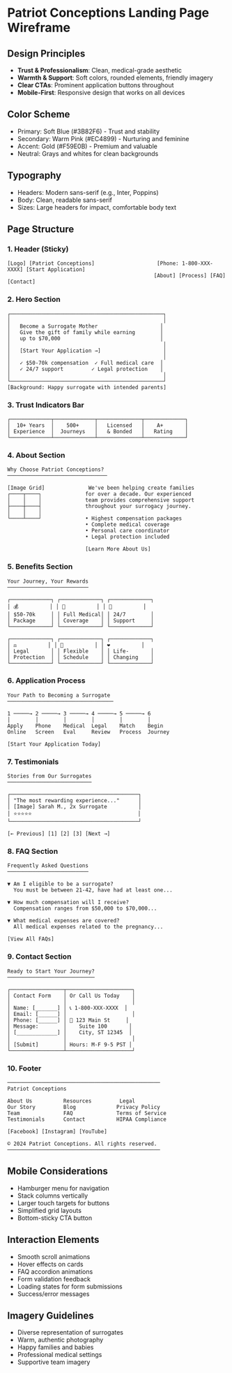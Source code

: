 # Patriot Conceptions Landing Page Wireframe

## Design Principles
- **Trust & Professionalism**: Clean, medical-grade aesthetic
- **Warmth & Support**: Soft colors, rounded elements, friendly imagery
- **Clear CTAs**: Prominent application buttons throughout
- **Mobile-First**: Responsive design that works on all devices

## Color Scheme
- Primary: Soft Blue (#3B82F6) - Trust and stability
- Secondary: Warm Pink (#EC4899) - Nurturing and feminine
- Accent: Gold (#F59E0B) - Premium and valuable
- Neutral: Grays and whites for clean backgrounds

## Typography
- Headers: Modern sans-serif (e.g., Inter, Poppins)
- Body: Clean, readable sans-serif
- Sizes: Large headers for impact, comfortable body text

## Page Structure

### 1. Header (Sticky)
```
[Logo] [Patriot Conceptions]                    [Phone: 1-800-XXX-XXXX] [Start Application]
                                               [About] [Process] [FAQ] [Contact]
```

### 2. Hero Section
```
┌─────────────────────────────────────────────────┐
│                                                 │
│   Become a Surrogate Mother                    │
│   Give the gift of family while earning        │
│   up to $70,000                                │
│                                                 │
│   [Start Your Application →]                    │
│                                                 │
│   ✓ $50-70k compensation  ✓ Full medical care  │
│   ✓ 24/7 support         ✓ Legal protection    │
│                                                 │
└─────────────────────────────────────────────────┘
[Background: Happy surrogate with intended parents]
```

### 3. Trust Indicators Bar
```
┌─────────────┬─────────────┬──────────────┬─────────────┐
│  10+ Years  │    500+     │   Licensed   │    A+       │
│ Experience  │  Journeys   │   & Bonded   │   Rating    │
└─────────────┴─────────────┴──────────────┴─────────────┘
```

### 4. About Section
```
Why Choose Patriot Conceptions?
────────────────────────────────

[Image Grid]              We've been helping create families 
┌────┬────┐              for over a decade. Our experienced
│    │    │              team provides comprehensive support
├────┼────┤              throughout your surrogacy journey.
│    │    │              
└────┴────┘              • Highest compensation packages
                         • Complete medical coverage
                         • Personal care coordinator
                         • Legal protection included

                         [Learn More About Us]
```

### 5. Benefits Section
```
Your Journey, Your Rewards
──────────────────────────

┌─────────────┐ ┌─────────────┐ ┌─────────────┐
│ 💰          │ │ 🏥          │ │ 👥          │
│ $50-70k     │ │ Full Medical│ │ 24/7        │
│ Package     │ │ Coverage    │ │ Support     │
└─────────────┘ └─────────────┘ └─────────────┘

┌─────────────┐ ┌─────────────┐ ┌─────────────┐
│ ⚖️          │ │ 📅          │ │ ❤️          │
│ Legal       │ │ Flexible    │ │ Life-       │
│ Protection  │ │ Schedule    │ │ Changing    │
└─────────────┘ └─────────────┘ └─────────────┘
```

### 6. Application Process
```
Your Path to Becoming a Surrogate
──────────────────────────────────

1 ─────→ 2 ─────→ 3 ─────→ 4 ─────→ 5 ─────→ 6
│        │        │        │        │        │
Apply    Phone    Medical  Legal    Match    Begin
Online   Screen   Eval     Review   Process  Journey

[Start Your Application Today]
```

### 7. Testimonials
```
Stories from Our Surrogates
───────────────────────────

┌─────────────────────────────────────────┐
│ "The most rewarding experience..."      │
│ [Image] Sarah M., 2x Surrogate          │
│ ⭐⭐⭐⭐⭐                                  │
└─────────────────────────────────────────┘

[← Previous] [1] [2] [3] [Next →]
```

### 8. FAQ Section
```
Frequently Asked Questions
──────────────────────────

▼ Am I eligible to be a surrogate?
  You must be between 21-42, have had at least one...

▼ How much compensation will I receive?
  Compensation ranges from $50,000 to $70,000...

▼ What medical expenses are covered?
  All medical expenses related to the pregnancy...

[View All FAQs]
```

### 9. Contact Section
```
Ready to Start Your Journey?
────────────────────────────

┌─────────────────┬─────────────────────┐
│ Contact Form    │ Or Call Us Today    │
│                 │                     │
│ Name: [_______] │ 📞 1-800-XXX-XXXX  │
│ Email: [______] │                     │
│ Phone: [______] │ 📍 123 Main St     │
│ Message:        │    Suite 100       │
│ [_____________] │    City, ST 12345  │
│                 │                     │
│ [Submit]        │ Hours: M-F 9-5 PST │
└─────────────────┴─────────────────────┘
```

### 10. Footer
```
─────────────────────────────────────────────────
Patriot Conceptions

About Us          Resources         Legal
Our Story         Blog             Privacy Policy
Team              FAQ              Terms of Service
Testimonials      Contact          HIPAA Compliance

[Facebook] [Instagram] [YouTube]

© 2024 Patriot Conceptions. All rights reserved.
─────────────────────────────────────────────────
```

## Mobile Considerations
- Hamburger menu for navigation
- Stack columns vertically
- Larger touch targets for buttons
- Simplified grid layouts
- Bottom-sticky CTA button

## Interaction Elements
- Smooth scroll animations
- Hover effects on cards
- FAQ accordion animations
- Form validation feedback
- Loading states for form submissions
- Success/error messages

## Imagery Guidelines
- Diverse representation of surrogates
- Warm, authentic photography
- Happy families and babies
- Professional medical settings
- Supportive team imagery